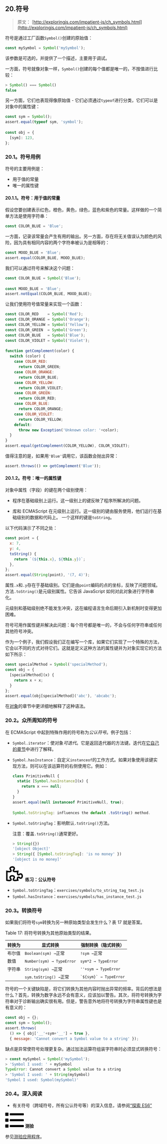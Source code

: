 ## 20.符号

> 原文： [http://exploringjs.com/impatient-js/ch_symbols.html](http://exploringjs.com/impatient-js/ch_symbols.html)

符号是通过工厂函数`Symbol()`创建的原始值：

```js
const mySymbol = Symbol('mySymbol');
```

该参数是可选的，并提供了一个描述，主要用于调试。

一方面，符号就像对象一样，`Symbol()`创建的每个值都是唯一的，不按值进行比较：

```js
> Symbol() === Symbol()
false
```

另一方面，它们也表现得像原始值 - 它们必须通过`typeof`进行分类，它们可以是对象中的属性键：

```js
const sym = Symbol();
assert.equal(typeof sym, 'symbol');

const obj = {
  [sym]: 123,
};
```

### 20.1。符号用例

符号的主要用例是：

*   用于值的常量
*   唯一的属性键

#### 20.1.1。符号：用于值的常量

假设您要创建表示红色，橙色，黄色，绿色，蓝色和紫色的常量。这样做的一个简单方法是使用字符串：

```js
const COLOR_BLUE = 'Blue';
```

一方面，记录该常量会产生有用的输出。另一方面，存在将无关值误认为颜色的风险，因为具有相同内容的两个字符串被认为是相等的：

```js
const MOOD_BLUE = 'Blue';
assert.equal(COLOR_BLUE, MOOD_BLUE);
```

我们可以通过符号来解决这个问题：

```js
const COLOR_BLUE = Symbol('Blue');

const MOOD_BLUE = 'Blue';
assert.notEqual(COLOR_BLUE, MOOD_BLUE);
```

让我们使用符号值常量来实现一个函数：

```js
const COLOR_RED    = Symbol('Red');
const COLOR_ORANGE = Symbol('Orange');
const COLOR_YELLOW = Symbol('Yellow');
const COLOR_GREEN  = Symbol('Green');
const COLOR_BLUE   = Symbol('Blue');
const COLOR_VIOLET = Symbol('Violet');

function getComplement(color) {
  switch (color) {
    case COLOR_RED:
      return COLOR_GREEN;
    case COLOR_ORANGE:
      return COLOR_BLUE;
    case COLOR_YELLOW:
      return COLOR_VIOLET;
    case COLOR_GREEN:
      return COLOR_RED;
    case COLOR_BLUE:
      return COLOR_ORANGE;
    case COLOR_VIOLET:
      return COLOR_YELLOW;
    default:
      throw new Exception('Unknown color: '+color);
  }
}
assert.equal(getComplement(COLOR_YELLOW), COLOR_VIOLET);
```

值得注意的是，如果用`'Blue'`调用它，该函数会抛出异常：

```js
assert.throws(() => getComplement('Blue'));
```

#### 20.1.2。符号：唯一的属性键

对象中属性（字段）的键在两个级别使用：

*   程序在基础级别上运行。这一级别上的键反映了程序所解决的问题。

*   库和 ECMAScript 在元级别上运行。这一级别的键由服务使用，他们运行在基础级别的数据和代码上。 一个这样的键是`toString`。

以下代码演示了不同之处：

```js
const point = {
  x: 7,
  y: 4,
  toString() {
    return `(${this.x}, ${this.y})`;
  },
};
assert.equal(String(point), '(7, 4)');
```

属性`.x`和`.y`存在于基础级别。它们是由`point`编码的点的坐标，反映了问题领域。方法`.toString()`是元级别属性。它告诉 JavaScript 如何对此对象进行字符串化。

元级别和基础级别绝不能发生冲突，这在编程语言生命后期引入新机制时变得更加困难。

符号可用作属性键并解决此问题：每个符号都是唯一的，不会与任何字符串或任何其他符号冲突。

作为一个例子，我们假设我们正在编写一个库，如果它们实现了一个特殊的方法，它会以不同的方式对待它们。这就是定义这种方法的属性键并为对象实现它的方法如下所示：

```js
const specialMethod = Symbol('specialMethod');
const obj = {
  [specialMethod](x) {
    return x + x;
  }
};
assert.equal(obj[specialMethod]('abc'), 'abcabc');
```

在[对象](ch_single-objects.html#computed-property-keys)的章节中更详细地解释了这种语法。

### 20.2。众所周知的符号

在 ECMAScript 中起到特殊作用的符号称为*公认符号*。例子包括：

*   `Symbol.iterator`：使对象*可迭代*。它是返回迭代器的方法键。迭代在[它自己的章节](ch_sync-iteration.html)中进行了解释。

*   `Symbol.hasInstance`：自定义`instanceof`的工作方式。如果对象使用该键实现方法，则可以在该运算符的右侧使用它。例如：

    ```js
    class PrimitiveNull {
      static [Symbol.hasInstance](x) {
        return x === null;
      }
    }
    assert.equal(null instanceof PrimitiveNull, true);

    Symbol.toStringTag: influences the default .toString() method.
    ```

*   `Symbol.toStringTag`：影响默认`.toString()`方法。

    注意：覆盖`.toString()`通常更好。
    
    ```js
    > String({})
    '[object Object]'
    > String({ [Symbol.toStringTag]: 'is no money' })
    '[object is no money]'
    ```

![](img/326f85074b5e7828bef014ad113651df.svg) **练习：公认符号**

*   `Symbol.toStringTag`：`exercises/symbols/to_string_tag_test.js`
*   `Symbol.hasInstance`：`exercises/symbols/has_instance_test.js`

### 20.3。转换符号

如果我们将符号`sym`转换为另一种原始类型会发生什么？表 17 就是答案。

Table 17: 将符号转换为其他原始类型的结果。

| 转换为 | 显式转换 | 强制转换（隐式转换） |
| --- | --- | --- |
| 布尔值 | `Boolean(sym) →`正常 | `!sym →`正常 |
| 数值 | `Number(sym) → TypeError` | `sym*2 → TypeError` |
| 字符串 | `String(sym) →`正常 | `''+sym → TypeError` |
|  | `sym.toString() →`正常 | `` `${sym}` → TypeError `` |

符号的一个关键缺陷是，将它们转换为其他内容时抛出异常的频率。背后的想法是什么？首先，转换为数字永远不会有意义，应该加以警告。其次，将符号转换为字符串对于诊断输出确实很有用。但是，警告意外地将符号转换为字符串属性键也是有意义的：

```js
const obj = {};
const sym = Symbol();
assert.throws(
  () => { obj['__'+sym+'__'] = true },
  { message: 'Cannot convert a Symbol value to a string' });
```

缺点是异常使符号处理更复杂。通过加法运算符组装字符串时必须显式转换符号：

```js
> const mySymbol = Symbol('mySymbol');
> 'Symbol I used: ' + mySymbol
TypeError: Cannot convert a Symbol value to a string
> 'Symbol I used: ' + String(mySymbol)
'Symbol I used: Symbol(mySymbol)'
```

### 20.4。深入阅读

*   有关符号（跨域符号，所有公认符号等）的深入信息，请参阅[“探索 ES6”](http://exploringjs.com/es6/ch_symbols.html)

![](img/bf533f04c482f83bfc407f318306f995.svg) **测验**

参见[测验应用程序](ch_quizzes-exercises.html#quizzes)。